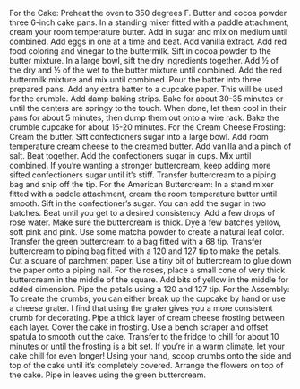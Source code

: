 For the Cake:
Preheat the oven to 350 degrees F. Butter and cocoa powder three 6-inch cake pans.
In a standing mixer fitted with a paddle attachment, cream your room temperature butter. Add in sugar and mix on medium until combined.
Add eggs in one at a time and beat. Add vanilla extract.
Add red food coloring and vinegar to the buttermilk.
Sift in cocoa powder to the butter mixture.
In a large bowl, sift the dry ingredients together.
Add ½ of the dry and ½ of the wet to the butter mixture until combined.
Add the red buttermilk mixture and mix until combined.
Pour the batter into three prepared pans. Add any extra batter to a cupcake paper. This will be used for the crumble. Add damp baking strips. 
Bake for about 30-35 minutes or until the centers are springy to the touch. When done, let them cool in their pans for about 5 minutes, then dump them out onto a wire rack.
Bake the crumble cupcake for about 15-20 minutes.
For the Cream Cheese Frosting:
Cream the butter. Sift confectioners sugar into a large bowl.
Add room temperature cream cheese to the creamed butter. Add vanilla and a pinch of salt. Beat together.
Add the confectioners sugar in cups. Mix until combined. If you’re wanting a stronger buttercream, keep adding more sifted confectioners sugar until it’s stiff. Transfer buttercream to a piping bag and snip off the tip.
For the American Buttercream:
In a stand mixer fitted with a paddle attachment, cream the room temperature butter until smooth.
Sift in the confectioner’s sugar. You can add the sugar in two batches.
Beat until you get to a desired consistency. Add a few drops of rose water. Make sure the buttercream is thick.
Dye a few batches yellow, soft pink and pink. Use some matcha powder to create a natural leaf color. Transfer the green buttercream to a bag fitted with a 68 tip.
Transfer buttercream to piping bag fitted with a 120 and 127 tip to make the petals.
Cut a square of parchment paper. Use a tiny bit of buttercream to glue down the paper onto a piping nail.
For the roses, place a small cone of very thick buttercream in the middle of the square.
Add bits of yellow in the middle for added dimension. Pipe the petals using a 120 and 127 tip.
For the Assembly:
To create the crumbs, you can either break up the cupcake by hand or use a cheese grater. I find that using the grater gives you a more consistent crumb for decorating.
Pipe a thick layer of cream cheese frosting between each layer. Cover the cake in frosting.
Use a bench scraper and offset spatula to smooth out the cake. Transfer to the fridge to chill for about 10 minutes or until the frosting is a bit set. If you’re in a warm climate, let your cake chill for even longer!
Using your hand, scoop crumbs onto the side and top of the cake until it’s completely covered.
Arrange the flowers on top of the cake. Pipe in leaves using the green buttercream.